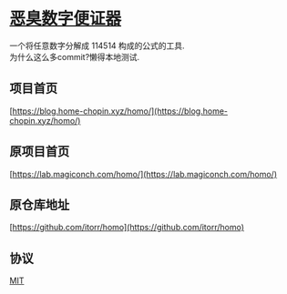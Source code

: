 # [恶臭数字便证器](https://xiaochopin.github.io/homo/)
一个将任意数字分解成 114514 构成的公式的工具.  
为什么这么多commit?懒得本地测试.  

## 项目首页
[https://blog.home-chopin.xyz/homo/](https://blog.home-chopin.xyz/homo/)

## 原项目首页
[https://lab.magiconch.com/homo/](https://lab.magiconch.com/homo/)

## 原仓库地址
[https://github.com/itorr/homo](https://github.com/itorr/homo)

## 协议
[MIT](https://github.com/xiaochopin/homo/blob/master/LICENSE)
